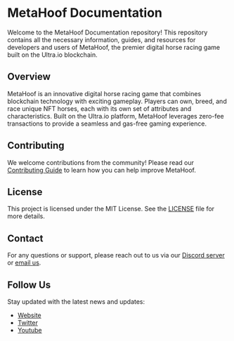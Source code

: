 # MetaHoof Documentation

Welcome to the MetaHoof Documentation repository! This repository contains all the necessary information, guides, and
resources for developers and users of MetaHoof, the premier digital horse racing game built on the Ultra.io blockchain.

## Overview

MetaHoof is an innovative digital horse racing game that combines blockchain technology with exciting gameplay. Players
can own, breed, and race unique NFT horses, each with its own set of attributes and characteristics. Built on the
Ultra.io platform, MetaHoof leverages zero-fee transactions to provide a seamless and gas-free gaming experience.

## Contributing

We welcome contributions from the community! Please read our [Contributing Guide](CONTRIBUTING.md) to learn how you can
help improve MetaHoof.

## License

This project is licensed under the MIT License. See the [LICENSE](LICENSE.md) file for more details.

## Contact

For any questions or support, please reach out to us via our [Discord server](https://discord.gg/eJVtJ2CCyr)
or [email us](mailto:support@metahoof.com).

## Follow Us

Stay updated with the latest news and updates:

- [Website](https://metahoof.com)
- [Twitter](https://twitter.com/metahoof_game)
- [Youtube](https://youtube.com/@metahoof)

